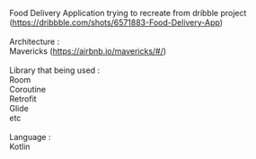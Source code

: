 Food Delivery Application trying to recreate from dribble project (https://dribbble.com/shots/6571883-Food-Delivery-App) <br>
<br>
Architecture :<br>
Mavericks (https://airbnb.io/mavericks/#/)<br>
<br>
Library that being used :<br>
Room<br>
Coroutine <br>
Retrofit <br>
Glide <br>
etc<br>
<br>
Language : <br>
Kotlin


